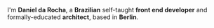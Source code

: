 I'm **Daniel da Rocha**, a **Brazilian** self-taught **front end developer** and formally-educated **architect**, based in **Berlin**.
